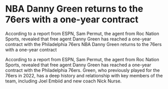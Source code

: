 #  NBA Danny Green returns to the 76ers with a one-year contract

According to a report from ESPN, Sam Permut, the agent from Roc Nation Sports, revealed that free agent Danny Green has reached a one-year contract with the Philadelphia 76ers 
  NBA Danny Green returns to the 76ers with a one-year contract

According to a report from ESPN, Sam Permut, the agent from Roc Nation Sports, revealed that free agent Danny Green has reached a one-year contract with the Philadelphia 76ers. Green, who previously played for the 76ers in 2022, has a deep history and relationship with key members of the team, including Joel Embiid and new coach Nick Nurse.